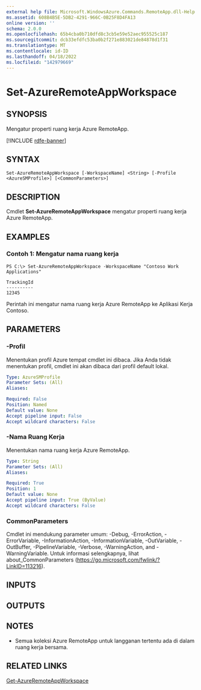 ```yaml
---
external help file: Microsoft.WindowsAzure.Commands.RemoteApp.dll-Help.xml
ms.assetid: 608B4B5E-5DB2-4291-966C-0B25F8D4FA13
online version: ''
schema: 2.0.0
ms.openlocfilehash: 65b4cba0b710dfd8c3cb5e59e52aec955525c187
ms.sourcegitcommit: dcb33efdfc53ba0b2f271e883021de84878d1f31
ms.translationtype: MT
ms.contentlocale: id-ID
ms.lasthandoff: 04/18/2022
ms.locfileid: "142979669"
---
```

# Set-AzureRemoteAppWorkspace

## SYNOPSIS
Mengatur properti ruang kerja Azure RemoteApp.

[!INCLUDE [rdfe-banner](../../includes/rdfe-banner.md)]

## SYNTAX

```
Set-AzureRemoteAppWorkspace [-WorkspaceName] <String> [-Profile <AzureSMProfile>] [<CommonParameters>]
```

## DESCRIPTION
Cmdlet **Set-AzureRemoteAppWorkspace** mengatur properti ruang kerja Azure RemoteApp.

## EXAMPLES

### Contoh 1: Mengatur nama ruang kerja
```
PS C:\> Set-AzureRemoteAppWorkspace -WorkspaceName "Contoso Work Applications"

TrackingId
----------
12345
```

Perintah ini mengatur nama ruang kerja Azure RemoteApp ke Aplikasi Kerja Contoso.

## PARAMETERS

### -Profil
Menentukan profil Azure tempat cmdlet ini dibaca.
Jika Anda tidak menentukan profil, cmdlet ini akan dibaca dari profil default lokal.

```yaml
Type: AzureSMProfile
Parameter Sets: (All)
Aliases: 

Required: False
Position: Named
Default value: None
Accept pipeline input: False
Accept wildcard characters: False
```

### -Nama Ruang Kerja
Menentukan nama ruang kerja Azure RemoteApp.

```yaml
Type: String
Parameter Sets: (All)
Aliases: 

Required: True
Position: 1
Default value: None
Accept pipeline input: True (ByValue)
Accept wildcard characters: False
```

### CommonParameters
Cmdlet ini mendukung parameter umum: -Debug, -ErrorAction, -ErrorVariable, -InformationAction, -InformationVariable, -OutVariable, -OutBuffer, -PipelineVariable, -Verbose, -WarningAction, and -WarningVariable. Untuk informasi selengkapnya, lihat about_CommonParameters (https://go.microsoft.com/fwlink/?LinkID=113216).

## INPUTS

## OUTPUTS

## NOTES
* Semua koleksi Azure RemoteApp untuk langganan tertentu ada di dalam ruang kerja bersama.

## RELATED LINKS

[Get-AzureRemoteAppWorkspace](./Get-AzureRemoteAppWorkspace.md)


